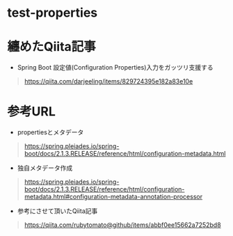 # test-properties

# 纏めたQiita記事

* Spring Boot 設定値(Configuration Properties)入力をガッツリ支援する  

> https://qiita.com/darjeeling/items/829724395e182a83e10e

# 参考URL

* propertiesとメタデータ  

> https://spring.pleiades.io/spring-boot/docs/2.1.3.RELEASE/reference/html/configuration-metadata.html


* 独自メタデータ作成  

> https://spring.pleiades.io/spring-boot/docs/2.1.3.RELEASE/reference/html/configuration-metadata.html#configuration-metadata-annotation-processor

* 参考にさせて頂いたQiita記事
> https://qiita.com/rubytomato@github/items/abbf0ee15662a7252bd8
